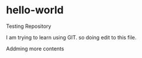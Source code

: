 # hello-world
Testing Repository

I am trying to learn using GIT. so doing edit to this file.

Addming more contents
